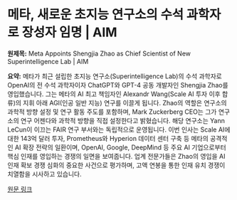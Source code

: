 # 메타, 새로운 초지능 연구소의 수석 과학자로 장성자 임명 | AIM

**원제목:** Meta Appoints Shengjia Zhao as Chief Scientist of New Superintelligence Lab | AIM

**요약:** 메타가 최근 설립한 초지능 연구소(Superintelligence Lab)의 수석 과학자로 OpenAI의 전 수석 과학자이자 ChatGPT와 GPT-4 공동 개발자인 Shengjia Zhao를 영입했습니다.  그는 메타의 AI 최고 책임자인 Alexandr Wang(Scale AI 투자 이후 합류)의 지휘 아래 AGI(인공 일반 지능) 연구를 이끌게 됩니다. Zhao의 역할은 연구소의 과학적 방향 설정 및 연구 활동 주도를 포함하며,  Mark Zuckerberg CEO는 그가 연구소의 연구 어젠다와 과학적 방향을 직접 설정한다고 밝혔습니다.  해당 연구소는 Yann LeCun이 이끄는 FAIR 연구 부서와는 독립적으로 운영됩니다.  이번 인사는 Scale AI에 대한 143억 달러 투자, Prometheus와 Hyperion 데이터 센터 구축 등 메타의 공격적인 AI 확장 전략의 일환이며, OpenAI, Google, DeepMind 등 주요 AI 기업으로부터 핵심 인재를 영입하는  경쟁의  일면을 보여줍니다.  업계 전문가들은 Zhao의 영입을 AI 인재 확보 경쟁 심화의 중요한 사건으로 평가하며,  고액 연봉을 통한 인재 유치 경쟁이 치열함을 시사하고 있습니다.

[원문 링크](https://analyticsindiamag.com/ai-news-updates/meta-appoints-shengjia-zhao-as-chief-scientist-of-new-superintelligence-lab/)
